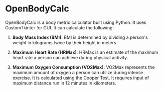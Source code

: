 # OpenBodyCalc

OpenBodyCalc is a body metric calculator built using Python. It uses CustomTkinter for GUI. It can calculate the following:


1. **Body Mass Index (BMI)**: BMI is determined by dividing a person's weight in kilograms twice by their height in meters. 

2. **Maximum Heart Rate (HRMax)**: HRMax is an estimate of the maximum heart rate a person can achieve during physical activity. 

3. **Maximum Oxygen Consumption (VO2Max)**: VO2Max represents the maximum amount of oxygen a person can utilize during intense exercise. It is calculated using the Cooper Test. It requires input of maximum distance run in 12 minutes in kilometers.